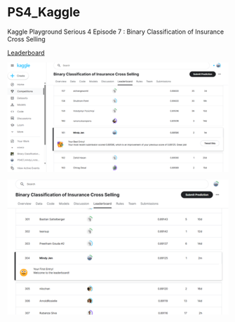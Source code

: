 # PS4_Kaggle
Kaggle Playground Serious 4 Episode 7 : Binary Classification of Insurance Cross Selling

[Leaderboard](https://www.kaggle.com/competitions/playground-series-s4e7/leaderboard#)

![My ranking 2](https://github.com/renjmindy/PS4E7_Kaggle/blob/main/2024-07-24%20second-submission2KaggleCompetition.png)

![My ranking 1](https://github.com/renjmindy/PS4E7_Kaggle/blob/main/2024-07-22%20first-submission2KaggleCompetition.png)
